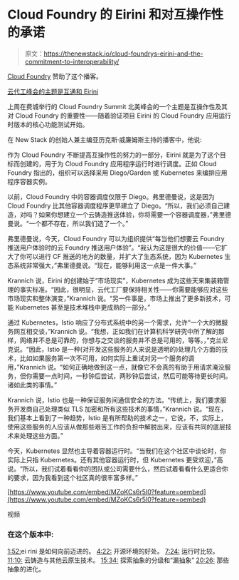 # Cloud Foundry 的 Eirini 和对互操作性的承诺

> 原文：<https://thenewstack.io/cloud-foundrys-eirini-and-the-commitment-to-interoperability/>

[Cloud Foundry](https://www.cloudfoundry.org/) 赞助了这个播客。

[云代工峰会的主题是互通和 Eirini](https://thenewstack.simplecast.com/episodes/cloud-foundry-summits-theme-of-interoperability-and-eirini)

上周在费城举行的 Cloud Foundry Summit 北美峰会的一个主题是互操作性及其对 Cloud Foundry 的重要性——随着验证项目 Eirini 的 Cloud Foundry 应用运行时版本的核心功能测试开始。

在 New Stack 的创始人兼主编亚历克斯·威廉姆斯主持的播客中，他说:

作为 Cloud Foundry 不断提高互操作性的努力的一部分，Eirini 就是为了这个目标而创建的，用于为 Cloud Foundry 应用程序运行时进行调度。正如 Cloud Foundry 指出的，组织可以选择采用 Diego/Garden 或 Kubernetes 来编排应用程序容器实例。

以前，Cloud Foundry 中的容器调度仅限于 Diego。弗里德曼说，这是因为 Cloud Foundry 比其他容器调度程序更早建立了 Diego。“所以，我们必须自己建造，对吗？如果你想建立一个云铸造推送体验，你将需要一个容器调度器，”弗里德曼说。“一个都不存在，所以我们造了一个。”

弗里德曼说，今天，Cloud Foundry 可以为组织提供“每当他们想要云 Foundry 推送用户体验时的云 Foundry 推送用户体验”。“我认为这是很大的价值——它扩大了你可以进行 CF 推送的地方的数量，并扩大了生态系统，因为 Kubernetes 生态系统非常强大，”弗里德曼说。“现在，能够利用这一点是一件大事。”

Krannich 说，Eirini 的创建始于“市场现实”，Kubernetes 成为这些天来集装箱管理的事实标准。“因此，很明显，云代工厂要保持相关性——你需要能够应对这些市场现实和整体演变，”Krannich 说。“另一件事是，市场上推出了更多新技术，可能 Kubernetes 甚至是技术堆栈中更成熟的一部分。”

通过 Kubernetes，Istio 响应了分布式系统中的另一个需求，允许“一个大的微服务网互相交谈，”Krannich 说。“我想，正如我们在计算机科学研究中所了解的那样，网络并不总是可靠的，你想与之交谈的服务并不总是可用的，等等。，”克兰尼克说。“因此，Istio 是一种(对开发这些服务的人来说是透明的)处理几个方面的技术，比如如果服务第一次不可用，如何实际上重试对另一个服务的调用，”Krannich 说。“如何正确地做到这一点，就像它不会真的有助于用请求淹没服务，但你需要一点时间，一秒钟后尝试，两秒钟后尝试，然后可能等待更长时间。诸如此类的事情。”

Krannich 说，Istio 也是一种保证服务间通信安全的方法。“传统上，我们要求服务开发商自己处理类似 TLS 加密和所有这些技术的事情，”Krannich 说。“现在，我们基本上看到了一种趋势，Istio 是有所帮助的技术之一，它说，不，实际上，使用这些服务的人应该从做那些艰苦工作的负担中解脱出来，应该有共同的底层技术来处理这些方面。”

今天，Kubernetes 显然也主导着容器运行时。“当我们在这个社区中谈论时，你实际上只指 Kubernetes。还有其他容器运行时，但 Kubernetes 更受欢迎，”高说。“所以，我们试着看看你的团队或公司需要什么，然后试着看看什么更适合你的要求，因为我看到这个社区真的很丰富多样。”

[https://www.youtube.com/embed/MZoKCs6r5I0?feature=oembed](https://www.youtube.com/embed/MZoKCs6r5I0?feature=oembed)

视频

### 在这个版本中:

[1:52:](https://thenewstack.simplecast.com/episodes/cloud-foundry-summits-theme-of-interoperability-and-eirini?t=1:52)ei rini 是如何向前迈进的。
[4:22:](https://thenewstack.simplecast.com/episodes/cloud-foundry-summits-theme-of-interoperability-and-eirini?t=4:22) 开源环境的好处。
[7:24:](https://thenewstack.simplecast.com/episodes/cloud-foundry-summits-theme-of-interoperability-and-eirini?t=7:24) 运行时比较。
[11:10:](https://thenewstack.simplecast.com/episodes/cloud-foundry-summits-theme-of-interoperability-and-eirini?t=11:10) 云铸造与其他云原生技术。
[15:34:](https://thenewstack.simplecast.com/episodes/cloud-foundry-summits-theme-of-interoperability-and-eirini?t=15:34) 探索抽象的分级和“漏抽象”
[20:26:](https://thenewstack.simplecast.com/episodes/cloud-foundry-summits-theme-of-interoperability-and-eirini?t=20:26) 那些抽象的进化。

<svg xmlns:xlink="http://www.w3.org/1999/xlink" viewBox="0 0 68 31" version="1.1"><title>Group</title> <desc>Created with Sketch.</desc></svg>